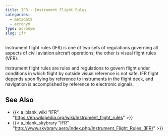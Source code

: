 ```yaml
---
title: IFR - Instrument Flight Rules
categories:
  - metadata
  - acronym
type: acronym
slug: ifr
---
```


Instrument flight rules (IFR) is one of two sets of regulations governing all
aspects of civil aviation aircraft operations; the other is visual flight
rules (VFR).

Instrument flight rules  are rules and regulations to govern flight
under conditions in which flight by outside visual reference is not safe.
IFR flight depends upon flying by reference to instruments in the flight deck,
and navigation is accomplished by reference to electronic signals.


## See Also

* {{< a_blank_wiki "IFR" "https://en.wikipedia.org/wiki/Instrument_flight_rules" >}}
* {{< a_blank_skybrary "IFR" "http://www.skybrary.aero/index.php/Instrument_Flight_Rules_(IFR)" >}}
